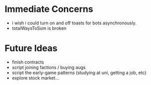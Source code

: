 # Immediate Concerns

- i wish i could turn on and off toasts for bots asynchronously.
- totalWaysToSum is broken

# Future Ideas

- finish contracts
- script joining factions / buying augs
- script the early-game patterns (studying at uni, getting a job, etc)
- explore stock market...

